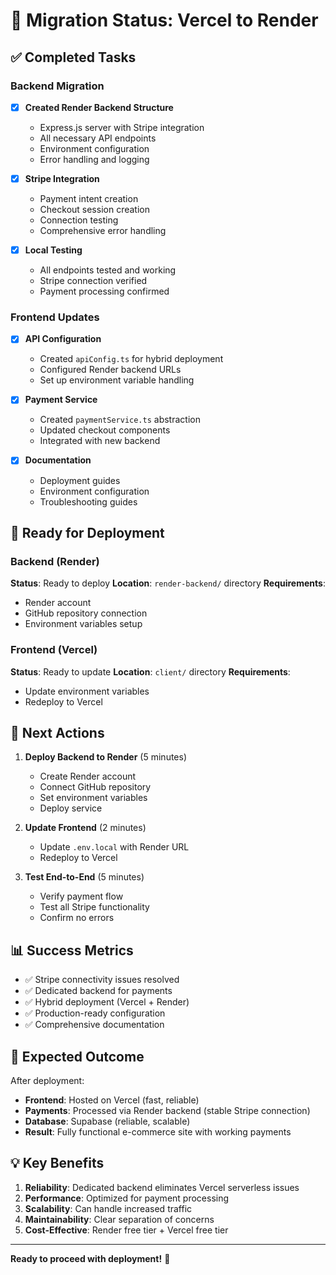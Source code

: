 # 🎯 Migration Status: Vercel to Render

## ✅ Completed Tasks

### Backend Migration
- [x] **Created Render Backend Structure**
  - Express.js server with Stripe integration
  - All necessary API endpoints
  - Environment configuration
  - Error handling and logging

- [x] **Stripe Integration**
  - Payment intent creation
  - Checkout session creation
  - Connection testing
  - Comprehensive error handling

- [x] **Local Testing**
  - All endpoints tested and working
  - Stripe connection verified
  - Payment processing confirmed

### Frontend Updates
- [x] **API Configuration**
  - Created `apiConfig.ts` for hybrid deployment
  - Configured Render backend URLs
  - Set up environment variable handling

- [x] **Payment Service**
  - Created `paymentService.ts` abstraction
  - Updated checkout components
  - Integrated with new backend

- [x] **Documentation**
  - Deployment guides
  - Environment configuration
  - Troubleshooting guides

## 🔄 Ready for Deployment

### Backend (Render)
**Status**: Ready to deploy
**Location**: `render-backend/` directory
**Requirements**: 
- Render account
- GitHub repository connection
- Environment variables setup

### Frontend (Vercel)
**Status**: Ready to update
**Location**: `client/` directory
**Requirements**:
- Update environment variables
- Redeploy to Vercel

## 🎯 Next Actions

1. **Deploy Backend to Render** (5 minutes)
   - Create Render account
   - Connect GitHub repository
   - Set environment variables
   - Deploy service

2. **Update Frontend** (2 minutes)
   - Update `.env.local` with Render URL
   - Redeploy to Vercel

3. **Test End-to-End** (5 minutes)
   - Verify payment flow
   - Test all Stripe functionality
   - Confirm no errors

## 📊 Success Metrics

- ✅ Stripe connectivity issues resolved
- ✅ Dedicated backend for payments
- ✅ Hybrid deployment (Vercel + Render)
- ✅ Production-ready configuration
- ✅ Comprehensive documentation

## 🚀 Expected Outcome

After deployment:
- **Frontend**: Hosted on Vercel (fast, reliable)
- **Payments**: Processed via Render backend (stable Stripe connection)
- **Database**: Supabase (reliable, scalable)
- **Result**: Fully functional e-commerce site with working payments

## 💡 Key Benefits

1. **Reliability**: Dedicated backend eliminates Vercel serverless issues
2. **Performance**: Optimized for payment processing
3. **Scalability**: Can handle increased traffic
4. **Maintainability**: Clear separation of concerns
5. **Cost-Effective**: Render free tier + Vercel free tier

---

**Ready to proceed with deployment!** 🚀
